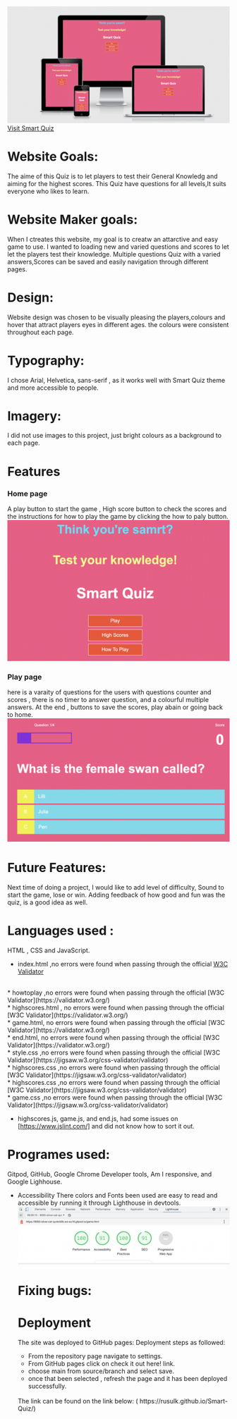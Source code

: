 ![amiresponsive-img](/assets/imges/amiresponsive-img.png)
<br>
[Visit Smart Quiz]()<br>
# Website Goals:
The aime of this Quiz is to let players to test their General Knowledg and aiming for the highest scores.
This Quiz have questions for all levels,It suits everyone who likes to learn.
# Website Maker goals:
When I ctreates this website, my goal is to creatw an attarctive and easy game to use.
I wanted to loading new and varied questions and scores to let let the players test their knowledge.
Multiple questions Quiz with a varied answers,Scores can be saved and easily navigation through different pages.
# Design:
Website design was chosen to be visually pleasing the players,colours and hover that attract players eyes in different ages. the colours were consistent throughout each page.
# Typography:
I chose Arial, Helvetica, sans-serif , as it works well with Smart Quiz theme and more accessible to people.
# Imagery:
I did not use images to this project, just bright colours as a background to each page.
# Features
### Home page
A play button to start the game , High score button to check the scores and the instructions for how to play the game by clicking the how to paly button.
![Home-Page](/assets/imges/home-page.png)
### Play page 
here is a varaity of questions for the users with questions counter and scores , there is no timer to answer question, and a colourful multiple answers.
At the end , buttons to save the scores, play abain or going back to home.
![Play-Page](/assets/imges/Play-Page.png)
# Future Features:
Next time of doing a project, I would like to add level of difficulty, Sound to start the game, lose or win.
Adding feedback of how good and fun was the quiz, is a good idea as well.
# Languages used :
HTML , CSS and JavaScript.
*  index.html ,no errors were found when passing through the official [W3C Validator](https://validator.w3.org/)
<br>
* howtoplay ,no errors were found when passing through the official [W3C Validator](https://validator.w3.org/)
<br>
* highscores.html , no errors were found when passing through the official [W3C Validator](https://validator.w3.org/)
<br>
* game.html, no errors were found when passing through the official [W3C Validator](https://validator.w3.org/)
<br>
* end.html, no errors were found when passing through the official [W3C Validator](https://validator.w3.org/)
<br>
* style.css ,no errors were found when passing through the official [W3C Validator](https://jigsaw.w3.org/css-validator/validator)
<br>
* highscores.css ,no errors were found when passing through the official [W3C Validator](https://jigsaw.w3.org/css-validator/validator)
<br>
* highscores.css ,no errors were found when passing through the official [W3C Validator](https://jigsaw.w3.org/css-validator/validator)
<br>
* game.css ,no errors were found when passing through the official [W3C Validator](https://jigsaw.w3.org/css-validator/validator)

* highscores.js, game.js, and end.js, had some issues on [https://www.jslint.com/] and did not know how to sort it out.
# Programes used:
Gitpod, GitHub, Google Chrome Developer tools, Am I responsive, and Google Lighhouse.
* Accessibility
  There colors and Fonts been used are easy to read and accessible by running it through Lighthouse in devtools.
  ![accissibility-img](/assets/imges/accessebility.png)
  # Fixing bugs:
   
  # Deployment
  The site was deployed to GitHub pages:
  Deployment steps as followed:
  * From the repository page navigate to settings.
  * From GitHub pages click on check it out here! link.
  * choose main from source/branch and select save.
  * once that been selected , refresh the page and it has been deployed successfully.
  <br>
  The link can be found on the link below:
  ( https://rusulk.github.io/Smart-Quiz/)






